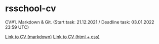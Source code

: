# rsschool-cv
CV#1. Markdown &amp; Git. (Start task: 21.12.2021 / Deadline task: 03.01.2022 23:59 UTC)

[Link to CV (markdown)](https://vovoka-path.github.io/rsschool-cv/cv)
[Link to CV (html + css)](https://vovoka-path.github.io/rsschool-cv/)
